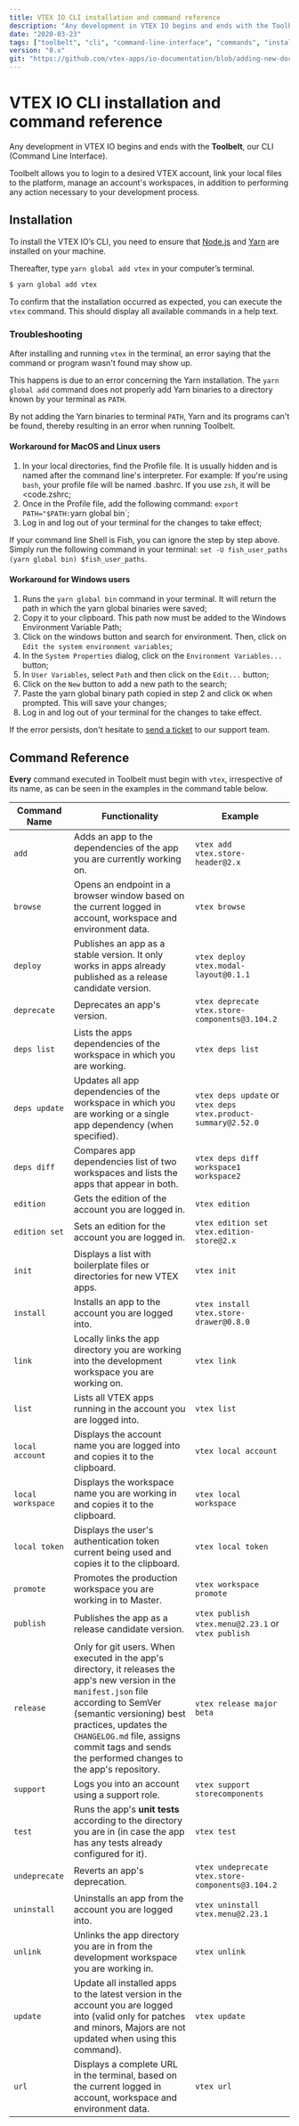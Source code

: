 ```yaml
---
title: VTEX IO CLI installation and command reference
description: "Any development in VTEX IO begins and ends with the Toolbelt, our CLI (Command Line Interface). Learn now how to install it in your terminal and all needed command to development in the platform."
date: "2020-03-23"
tags: ["toolbelt", "cli", "command-line-interface", "commands", "install", "installation"]
version: "0.x"
git: "https://github.com/vtex-apps/io-documentation/blob/adding-new-docs/docs/en/Recipes/development/vtex-io-cli-installation-and-command-reference.md"
---
```


# VTEX IO CLI installation and command reference

Any development in VTEX IO begins and ends with the **Toolbelt**, our CLI (Command Line Interface). 

Toolbelt allows you to login to a desired VTEX account, link your local files to the platform, manage an account's workspaces, in addition to performing any action necessary to your development process.

## Installation

To install the VTEX IO’s CLI, you need to ensure that [Node.js](https://nodejs.org/) and [Yarn](https://yarnpkg.com/) are installed on your machine. 

Thereafter, type `yarn global add vtex` in your computer’s terminal.

```sh
$ yarn global add vtex
```

<div class="alert alert-info">
To confirm that the installation occurred as expected, you can execute the <code>vtex</code> command. This should display all available commands in a help text. 
</div>

### Troubleshooting

After installing and running `vtex` in the terminal, an error saying that the command or program wasn't found may show up. 

This happens is due to an error concerning the Yarn installation. The  `yarn global add` command does not properly add Yarn binaries to a directory known by your terminal as `PATH`.

By not adding the Yarn binaries to terminal `PATH`, Yarn and its programs can't be found, thereby resulting in an error when running Toolbelt. 

#### Workaround for MacOS and Linux users

1. In your local directories, find the Profile file. It is usually hidden and is named after the command line's interpreter. For example: If you're using <code>bash</code>, your profile file will be named </code>.bashrc</code>. If you use <code>zsh</code>, it will be <code.zshrc</code>;
2. Once in the Profile file, add the following command: `export PATH="$PATH:`yarn global bin`;
3. Log in and log out of your terminal for the changes to take effect; 

<div class="alert alert-info">  
If your command line Shell is Fish, you can ignore the step by step above. Simply run the following command in your terminal: <code>set -U fish_user_paths (yarn global bin) $fish_user_paths</code>.
</div>

#### Workaround for Windows users

1. Runs the `yarn global bin` command in your terminal. It will return the path in which the yarn global binaries were saved; 
2. Copy it to your clipboard. This path now must be added to the Windows Environment Variable Path;
3. Click on the windows button and search for environment. Then, click on `Edit the system environment variables`;
4. In the `System Properties` dialog, click on the `Environment Variables...` button;
5. In `User Variables`, select `Path` and then click on the `Edit...` button;
6. Click on the `New` button to add a new path to the search;
7. Paste the yarn global binary path copied in step 2 and click `OK` when prompted. This will save your changes;
8. Log in and log out of your terminal for the changes to take effect. 

If the error persists, don't hesitate to [send a ticket](https://help-tickets.vtex.com/smartlink/sso/login/zendesk) to our support team.  

## Command Reference

**Every** command executed in Toolbelt must begin with `vtex`, irrespective of its name, as can be seen in the examples in the command table below. 

| Command Name  | Functionality | Example | 
|--------------------|---------|----|
|  `add` | Adds an app to the dependencies of the app you are currently working on. | `vtex add vtex.store-header@2.x` |
| `browse` | Opens an endpoint in a browser window based on the current logged in account, workspace and environment data. | `vtex browse` |
| `deploy` | Publishes an app as a stable version. It only works in apps already published as a release candidate version. | `vtex deploy vtex.modal-layout@0.1.1` |
| `deprecate` | Deprecates an app's version. | `vtex deprecate vtex.store-components@3.104.2` |
| `deps list` | Lists the apps dependencies of the workspace in which you are working. | `vtex deps list`| 
| `deps update` | Updates all app dependencies of the workspace in which you are working or a single app dependency (when specified). | `vtex deps update` or `vtex deps vtex.product-summary@2.52.0` | 
| `deps diff` | Compares app dependencies list of two workspaces and lists the apps that appear in both.  | `vtex deps diff workspace1  workspace2` |
| `edition` | Gets the edition of the account you are logged in. | `vtex edition` | 
| `edition set` | Sets an edition for the account you are logged in. | `vtex edition set vtex.edition-store@2.x` | 
| `init` | Displays a list with boilerplate files or directories for new VTEX apps. | `vtex init`| 
| `install` | Installs an app to the account you are logged into. |  `vtex install vtex.store-drawer@0.8.0` | 
| `link` | Locally links the app directory you are working into the development workspace you are working on. | `vtex link` |
| `list`| Lists all VTEX apps running in the account you are logged into. | `vtex list` |
| `local account` | Displays the account name you are logged into and copies it to the clipboard. | `vtex local account` | 
| `local workspace` | Displays the workspace name you are working in and copies it to the clipboard. | `vtex local workspace`| 
| `local token` | Displays the user's authentication token current being used and copies it to the clipboard. | `vtex local token`|
| `promote` | Promotes the production workspace you are working in to Master. | `vtex workspace promote` | 
| `publish` | Publishes the app as a release candidate version. | `vtex publish vtex.menu@2.23.1` or `vtex publish`  | 
| `release` | Only for git users. When executed in the app's directory, it releases the app's new version in the `manifest.json` file according to SemVer (semantic versioning) best practices, updates the `CHANGELOG.md` file, assigns commit tags and sends the performed changes to the app's repository.  | `vtex release major beta` | 
| `support` |  Logs you into an account using a support role. | `vtex support storecomponents` | 
| `test` | Runs the app's **unit tests** according to the directory you are in (in case the app has any tests already configured for it). | `vtex test`| 
| `undeprecate` | Reverts an app's deprecation. | `vtex undeprecate vtex.store-components@3.104.2` |
| `uninstall` | Uninstalls an app from the account you are logged into. | `vtex uninstall vtex.menu@2.23.1` | 
| `unlink` | Unlinks the app directory you are in from the development workspace you are working in. | `vtex unlink` |  
| `update` | Update all installed apps to the latest version in the account you are logged into (valid only for patches and minors, Majors are not updated when using this command). | `vtex update` |
| `url` | Displays a complete URL in the terminal, based on the current logged in account, workspace and environment data. | `vtex url` |
